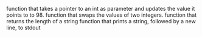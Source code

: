 function that takes a pointer to an int as parameter and updates the value it points to to 98.
function that swaps the values of two integers.
function that returns the length of a string
function that prints a string, followed by a new line, to stdout
